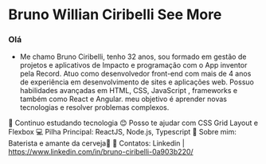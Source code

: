 # Bruno Willian Ciribelli See More

### Olá 


- Me chamo Bruno Ciribelli, tenho 32 anos, sou formado em gestão de projetos e aplicativos de Impacto e programação com o App inventor pela Record. Atuo como desenvolvedor front-end com mais de 4 anos de experiência em desenvolvimento de sites e aplicações web. Possuo habilidades avançadas em HTML, CSS, JavaScript , frameworks e também como React e Angular. meu objetivo é aprender novas tecnologias e resolver problemas complexos.


🚀   Continuo estudando tecnologia
😊   Posso te ajudar com CSS Grid Layout e Flexbox
💻   Pilha Principal: ReactJS, Node.js, Typescript
🎸   Sobre mim: Baterista e amante da cerveja🍺
📧   Contatos: Linkedin | https://www.linkedin.com/in/bruno-ciribelli-0a903b220/





